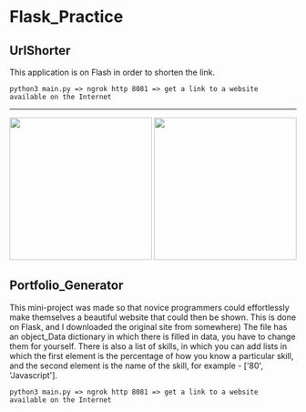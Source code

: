 # Flask_Practice
## UrlShorter
This application is on Flash in order to shorten the link.
```
python3 main.py => ngrok http 8081 => get a link to a website available on the Internet
```
----
<img src="https://i.ibb.co/Yt3QLm5/1KA.jpg" height="250" alt="">
<img src="https://i.ibb.co/wYFv9wz/2KA.jpg" height="250" alt="">


## Portfolio_Generator
This mini-project was made so that novice programmers could effortlessly make themselves a beautiful website that could then be shown. This is done on Flask, and I downloaded the original site from somewhere) The file has an object_Data dictionary in which there is filled in data, you have to change them for yourself. There is also a list of skills, in which you can add lists in which the first element is the percentage of how you know a particular skill, and the second element is the name of the skill, for example - ['80', 'Javascript'].
```
python3 main.py => ngrok http 8081 => get a link to a website available on the Internet
```
